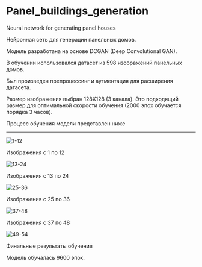 # Panel_buildings_generation
Neural network for generating panel houses

Нейронная сеть для генерации панельных домов.

Модель разработана на основе DCGAN (Deep Convolutional GAN).

В обучении использовался датасет из 598 изображений панельных домов.

Был произведен препроцессинг и аугментация для расширения датасета.

Размер изображения выбран 128Х128 (3 канала). Это подходящий размер для оптимальной скорости обучения (2000 эпох обучается порядка 3 часов).

Процесс обучения модели представлен ниже


---



![1-12](https://user-images.githubusercontent.com/106436340/198995562-588adabe-8bf2-4238-968c-63b9c1784832.jpg)

Изображения с 1 по 12

![13-24](https://user-images.githubusercontent.com/106436340/198995718-9df9716b-0dce-4a1a-8707-4c395191c55f.jpg)

Изображения с 13 по 24

![25-36](https://user-images.githubusercontent.com/106436340/198995808-d90c8586-b9bb-4e27-a096-6fa0af3be2d4.jpg)

Изображения с 25 по 36

![37-48](https://user-images.githubusercontent.com/106436340/198995837-07789591-f3cb-487f-84c4-d5232efa6b6e.jpg)

Изображения с 37 по 48

![49-54](https://user-images.githubusercontent.com/106436340/198995863-648c66e9-bbea-454e-b952-c908bd422f9e.jpg)

Финальные результаты обучения

Модель обучалась 9600 эпох.

